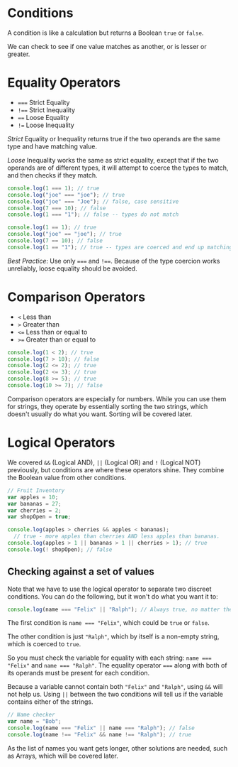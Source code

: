 # Conditions

A condition is like a calculation but returns a Boolean `true` or `false`.

We can check to see if one value matches as another, or is lesser or greater.
<!-- SY 5/2 To belabour the point - since conditions are the fundamental "tool" in all programming, perhaps say something like 
"We use conditions to decide if our programmes (routines? scripts?) will do one thing or another.  All programming languages use conditions, and so do humans - "If the lights are red I will stop the car"
-->

# Equality Operators

* `===` Strict Equality
* `!==` Strict Inequality
* `==` Loose Equality
* `!=` Loose Inequality

*Strict* Equality or Inequality returns true if the two operands are the same type and have matching value.

*Loose* Inequality works the same as strict equality, except that if the two operands are of different types, 
it will attempt to coerce the types to match, and then checks if they match.


```js
console.log(1 === 1); // true
console.log("joe" === "joe"); // true
console.log("joe" === "Joe"); // false, case sensitive
console.log(7 === 10); // false
console.log(1 === "1"); // false -- types do not match

console.log(1 == 1); // true
console.log("joe" == "joe"); // true
console.log(7 == 10); // false
console.log(1 == "1"); // true -- types are coerced and end up matching
```

<!-- SY 5/2  When would we use one or the other?   Why do we have two things doing the same job? I agree with the Best Practice here, but  -->

*Best Practice*: Use only `===` and `!==`. Because of the type coercion works unreliably, loose equality should be avoided.

# Comparison Operators

* `<` Less than
* `>` Greater than
* `<=` Less than or equal to
* `>=` Greater than or equal to

<!-- sy 5/2 have you shown anywhere that we can simply write 1===1 in the console, without the "console.log"  statement? -->
```js
console.log(1 < 2); // true
console.log(7 > 10); // false
console.log(2 <= 2); // true
console.log(2 <= 3); // true
console.log(8 >= 5); // true
console.log(10 >= 7); // false
```

Comparison operators are especially for numbers. While you can use them for strings, they operate by essentially sorting the two strings, which doesn't usually do what you want. Sorting will be covered later.

# Logical Operators

We covered `&&` (Logical AND), `||` (Logical OR) and `!` (Logical NOT) previously, but conditions are where these operators shine. They combine the Boolean value from other conditions.

```js
// Fruit Inventory
var apples = 10;
var bananas = 27;
var cherries = 2;
var shopOpen = true;

console.log(apples > cherries && apples < bananas);
  // true - more apples than cherries AND less apples than bananas.
console.log(apples > 1 || bananas > 1 || cherries > 1); // true
console.log(! shopOpen); // false
```

## Checking against a set of values

<!--  I wonder if there is way of making this point even more obvious, important, unforgettable.  It is the most common student error, I find, 
because "name equals Felix or Ralph" is the logical way we English say things.  Also, from about this point I start wrtiting pseudo code in plain English then 
translate it it into code.  Perhaps a sidebar about pseudocode??

I actually pedantically insist on it when they are getting into more complicated routines, telling them to write out their intentions in plain English before they start attempting to write code

eg

if a variable exists, and it is definitely a number
1) assign it to a variable
2) concatenate it onto the other variable
3) bind that to the prepared statement
4) run it and return the results

otherwise
1) prepare an error message
2) send them back to where they came from

It's usually athe first thing I get them to do when they are having trouble thinking anything through
-->


Note that we have to use the logical operator to separate two discreet conditions. You can do the following, but it won't do what you want it to:
```js
console.log(name === "Felix" || "Ralph"); // Always true, no matter the value in name.
```
The first condition is `name === "Felix"`, which could be `true` or `false`.

The other condition is just `"Ralph"`, which by itself is a non-empty string, which is coerced to `true`.

So you must check the variable for equality with each string: `name === "Felix"` and `name === "Ralph"`. The equality operator `===` along with both of its operands must be present for each condition.

Because a variable cannot contain both `"Felix"` and `"Ralph"`, using `&&` will not help us. Using `||` between the two conditions will tell us if the variable contains either of the strings.

```js
// Name checker
var name = "Bob";
console.log(name === "Felix" || name === "Ralph"); // false
console.log(name !== "Felix" && name !== "Ralph"); // true
```

As the list of names you want gets longer, other solutions are needed, such as Arrays, which will be covered later.
<!-- SY 5/2 Some of your more complex examples might be useful here
Write a combination of conditions which will decide ....
What will the following return? ....

-->